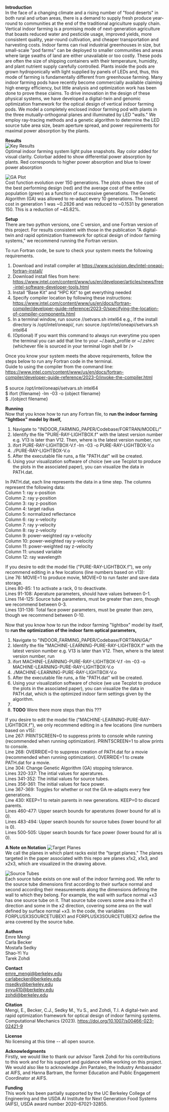 **Introduction** <br />
In the face of a changing climate and a rising number of "food deserts" in both rural and urban areas, there is a demand to supply fresh produce year-round to communities at the end of the traditional agriculture supply chain. Vertical indoor farming is a promising mode of next-generation agriculture that boasts reduced water and pesticide usage, improved yields, more consistent quality, year-round cultivation, and cheaper transportation and harvesting costs. Indoor farms can rival industrial greenhouses in size, but small-scale "pod farms" can be deployed to smaller communities and areas where large swaths of land are either unavailable or too costly. These pods are often the size of shipping containers with their temperature, humidity, and plant nutrient supply carefully controlled. Plants inside the pods are grown hydroponically with light supplied by panels of LEDs and, thus, this mode of farming is fundamentally different from greenhouse farming. Many indoor farming pods have recently become commercially available claiming high energy efficiency, but little analysis and optimization work has been done to prove these claims. To drive innovation in the design of these physical systems, we have developed a digital-twin and genomic optimization framework for the optical design of vertical indoor farming pods. We model a completely enclosed indoor farming pod with plants in the three mutually-orthogonal planes and illuminated by LED "walls." We employ ray-tracing methods and a genetic algorithm to determine the LED source tube area size, beam aperture spread, and power requirements for maximal power absorption by the plants.

**Results** <br />
![Key Results](key-results.png) <br />
Optimal indoor farming system light pulse snapshots. Ray color added for visual clarity. Colorbar added to show differential power absorption by plants. Red corresponds to higher power absorption and blue to lower power absorption <br />

![GA Plot](GAplot.png) <br />
Cost function evolution over 150 generations. The plots shows the cost of the best performing design (red) and the average cost of the entire population (green) as a function of successive generations. The Genetic Algorithm (GA) was allowed to re-adapt every 10 generations. The lowest cost in generation 1 was ~0.2826 and was reduced to ~0.1531 by generation 150. This is a reduction of ~45.82%. <br />

**Setup** <br />
There are two python versions, one C version, and one Fortran version of this project. For results consistent with those in the publication "A digital-twin and rapid optimization framework for optical design of indoor farming systems," we recommend running the Fortran version. <br />

To run Fortran code, be sure to check your system meets the following requirements.
1. Download and install compiler at https://www.scivision.dev/intel-oneapi-fortran-install/ <br />
2. Download install files from here: https://www.intel.com/content/www/us/en/developer/articles/news/free-intel-software-developer-tools.html <br />
3. Install “Base Kit” and “HPC Kit” to get everything needed <br />
4. Specify compiler location by following these instructions: https://www.intel.com/content/www/us/en/docs/fortran-compiler/developer-guide-reference/2023-0/specifying-the-location-of-compiler-components.html <br />
5. In a terminal window, run source /<install-dir>/setvars.sh intel64 e.g., if the install directory is /opt/intel/oneapi/, run: source /opt/intel/oneapi/setvars.sh intel64 <br />
6. (Optional) If you want this command to always run everytime you open the terminal you can add that line to your ~/.bash_profile or ~/.zshrc (whichever file is sourced in your terminal login shell br />

Once you know your system meets the above requirements, follow the steps below to run any Fortran code in the terminal. <br />
Guide to using the compiler from the command line: https://www.intel.com/content/www/us/en/docs/fortran-compiler/developer-guide-reference/2023-0/invoke-the-compiler.html <br /><br />
$ source /opt/intel/oneapi/setvars.sh intel64 <br />
$ ifort {filename} -lm -03 -o {object filename} <br />
$ ./{object filename} <br />

**Running** <br />
Now that you know how to run any Fortran file, to **run the indoor farming "lightbox" model by itself,** <br />
1. Navigate to "INDOOR_FARMING_PAPER/Codebase/FORTRAN/MODEL/"
2. Identify the file "PURE-RAY-LIGHTBOX.f" with the latest version number e.g. V13 is later than V12. Then, where <XX> is the latest version number, run <br />
3. ifort PURE-RAY-LIGHTBOX-V<XX>.f -lm -03 -o PURE-RAY-LIGHTBOX-V<XX>.o <br />
4. ./PURE-RAY-LIGHTBOX-V<XX>.o <br />
5. After the executable file runs, a file "PATH.dat" will be created. <br />
6. Using your visualization software of choice (we use Tecplot to produce the plots in the associated paper), you can visualize the data in PATH.dat. <br />

In PATH.dat, each line represents the data in a time step. The columns represent the following data: <br />
Column 1: ray x-position <br />
Column 2: ray y-position <br />
Column 3: ray z-position <br />
Column 4: target radius <br />
Column 5: normalized reflectance <br />
Column 6: ray x-velocity <br />
Column 7: ray y-velocity <br />
Column 8: ray z-velocity <br />
Column 9: power-weighted ray x-velocity <br />
Column 10: power-weighted ray y-velocity <br />
Column 11: power-weighted ray z-velocity <br />
Column 11: unused variable <br />
Column 12: ray wavelength <br />

If you desire to edit the model file ("PURE-RAY-LIGHTBOX.f"), we only recommend editing in a few locations (line numbers based on v13): <br />
Line 76: MOVIE=1 to produce movie, MOVIE=0 to run faster and save data storage. <br />
Lines 80-85: 1 to activate a rack, 0 to deactivate. <br />
Lines 91-108: Aperature parameters, should have values between 0-1. <br />
Lines 114-125: Source tube parameters, must be greater than zero, though we recommend between 0-3. <br />
Lines 131-136: Total face power parameters, must be greater than zero, though we recommend between 0-10. <br />

Now that you know how to run the indoor farming "lightbox" model by itself, to **run the optimization of the indoor farm optical parameters,** <br />
1. Navigate to "INDOOR_FARMING_PAPER/Codebase/FORTRAN/GA/"
2. Identify the file "MACHINE-LEARNING-PURE-RAY-LIGHTBOX.f" with the latest version number e.g. V13 is later than V12. Then, where <XX> is the latest version number, run <br />
3. ifort MACHINE-LEARNING-PURE-RAY-LIGHTBOX-V<XX>.f -lm -03 -o MACHINE-LEARNING-PURE-RAY-LIGHTBOX-V<XX>.o <br />
4. ./MACHINE-LEARNING-PURE-RAY-LIGHTBOX-V<XX>.o <br />
5. After the executable file runs, a file "PATH.dat" will be created. <br />
6. Using your visualization software of choice (we use Tecplot to produce the plots in the associated paper), you can visualize the data in PATH.dat, which is the optimized indoor farm settings given by the algorithm. <br />
7. 
7. **TODO** Were there more steps than this ???
  
If you desire to edit the model file ("MACHINE-LEARNING-PURE-RAY-LIGHTBOX.f"), we only recommend editing in a few locations (line numbers based on v15): <br />
Line 267: PRINTSCREEN=0 to suppress prints to console while running (recommended when running optimization). PRINTSCREEN=1 to allow prints to console. <br />
Line 268: OVERRIDE=0 to suppress creation of PATH.dat for a movie (recommended when running optimization). OVERRIDE=1 to create PATH.dat for a movie. <br />
Line 304: Change Genetic Algorithm (GA) stopping tolerance. <br />
Lines 320-337: The intial values for aperatures. <br />
Lines 341-352: The initial values for source tubes. <br />
Lines 356-361: The initial values for face power. <br />
Line 367-369: Toggles for whether or not the GA re-adapts every few generations. <br />
Line 430: KEEP=1 to retain parents in new generations. KEEP=0 to discard parents. <br />
Lines 460-477: Upper search bounds for aperatures (lower bound for all is 0). <br />
Lines 483-494: Upper search bounds for source tubes (lower bound for all is 0).<br />
Lines 500-505: Upper search bounds for face power (lower bound for all is 0). <br />

**A Note on Notation**
![Target Planes](target-planes.png) <br />
We call the planes in which plant racks exist the "target planes." The planes targeted in the paper associated with this repo are planes x1x2, x1x3, and x2x3, which are visualized in the drawing above. <br />

![Source Tubes](source-tube-guide.png) <br />
Each source tube exists on one wall of the indoor farming pod. We refer to the source tube dimensions first according to their surface normal and second according their measurements along the dimensions defining the wall to which they belong. For example, the wall with surface normal +x3 has one source tube on it. That source tube covers some area in the x1 direction and some in the x2 direction, covering some area on the wall defined by surface normal +x3. In the code, the variables FORPLUSX3SOURCETUBEX1 and FORPLUSX3SOURCETUBEX2 define the area covered by the source tube. <br />

**Authors** <br />
Emre Mengi <br />
Carla Becker <br />
Mostafa Sedky <br />
Shao-Yi Yu <br />
Tarek Zohdi <br />

**Contact** <br />
emre_mengi@berkeley.edu <br />
carlabecker@berkeley.edu <br />
msedky@berkeley.edu <br />
syyu410@berkeley.edu <br />
zohdi@berkeley.edu <br />

**Citation** <br />
Mengi, E., Becker, C.J., Sedky M., Yu S., and Zohdi, T.I. A digital-twin and rapid optimization framework for optical design of indoor farming systems.  Computational Mechanics (2023). https://doi.org/10.1007/s00466-023-02421-9 <br />

**License** <br />
No licensing at this time -- all open source. <br />

**Acknowledgments** <br />
Firstly, we would like to thank our advisor Tarek Zohdi for his contributions to this work and for his support and guidance while working on this project. We would also like to acknowledge Jim Pantaleo, the Industry Ambassador at AIFS, and Hanna Bartram, the former Education and Public Engagement Coordinator at AIFS. <br />

**Funding** <br />
This work has been partially supported by the UC Berkeley College of Engineering and the USDA AI Institute for Next Generation Food Systems (AIFS), USDA award number 2020-67021-32855.
